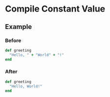 # Compile Constant Value

## Example

### Before

```ruby
def greeting
  "Hello, " + "World" + "!"
end
```

### After

```ruby
def greeting
  "Hello, World!"
end
```
